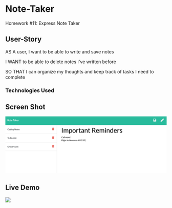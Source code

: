 # Note-Taker
Homework #11: Express Note Taker

## User-Story
AS A user, I want to be able to write and save notes

I WANT to be able to delete notes I've written before

SO THAT I can organize my thoughts and keep track of tasks I need to complete

### Technologies Used

## Screen Shot
![](./images/screenshot.png)
## Live Demo
![](https://media.giphy.com/media/Qss6QcD727f0AC44ui/giphy.gif)